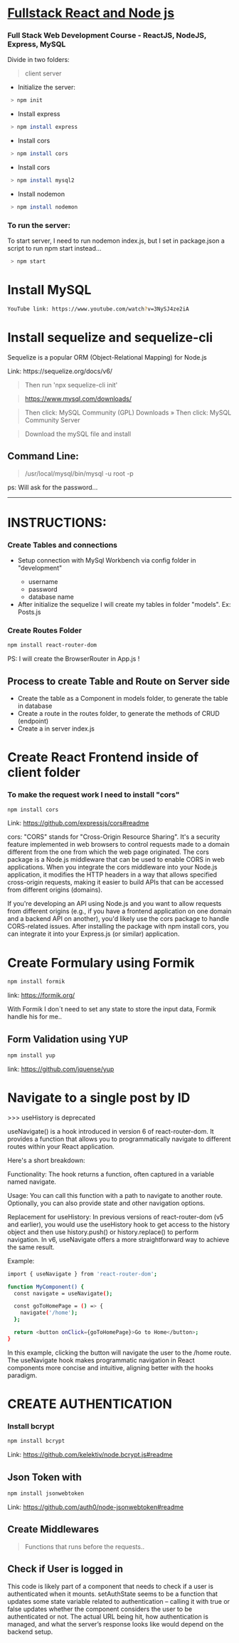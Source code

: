 # <a href="https://www.youtube.com/playlist?list=PLpPqplz6dKxUaZ630TY1BFIo5nP-_x-nL">Fullstack React and Node js</a>
### Full Stack Web Development Course - ReactJS, NodeJS, Express, MySQL



Divide in two folders:

> client
> server

* Initialize the server:
```bash
 > npm init
```

* Install express
```bash
 > npm install express
```

* Install cors
```bash
 > npm install cors
```

* Install cors
```bash
 > npm install mysql2
```

* Install nodemon
```bash
 > npm install nodemon
```


### To run the server:
<p>To start server, I need to run nodemon index.js, but I set in package.json a script
to run npm start instead...</p>

```bash
 > npm start
```

# Install MySQL

```bash
YouTube link: https://www.youtube.com/watch?v=3NySJ4ze2iA
```
# Install sequelize and sequelize-cli
<p>Sequelize is a popular ORM (Object-Relational Mapping) for Node.js</p>
<p>Link: https://sequelize.org/docs/v6/</p>

> Then run 'npx sequelize-cli init'


> https://www.mysql.com/downloads/

> Then click: MySQL Community (GPL) Downloads »
> Then click: MySQL Community Server

> Download the mySQL file and install


## Command Line:

> /usr/local/mysql/bin/mysql -u root -p

ps: Will ask for the password...

<hr>

# INSTRUCTIONS:

<h3>Create Tables and connections</h3>
<ul>
<li>Setup connection with MySql Workbench via config folder in "development"</li>
  <ul>
  <li>username</li>
  <li>password</li>
  <li>database name</li>
  </ul>
<li>After initialize the sequelize I will create my tables in folder "models". Ex: Posts.js</li>
</ul>

<h3>Create Routes Folder</h3>

```bash
npm install react-router-dom
```

PS: I will create the BrowserRouter in App.js !

## Process to create Table and Route on Server side

<ul>
  <li>Create the table as a Component in models folder, to generate the table in database</li>
  <li>Create a route in the routes folder, to generate the methods of CRUD (endpoint)</li>
  <li>Create a in server index.js </li>
</ul>




# Create React Frontend inside of client folder

<h3>To make the request work I need to install "cors"</h3>

```bash
npm install cors
```
Link: https://github.com/expressjs/cors#readme

<p>cors: "CORS" stands for "Cross-Origin Resource Sharing". It's a security feature implemented in web browsers to control requests made to a domain different from the one from which the web page originated. The cors package is a Node.js middleware that can be used to enable CORS in web applications. When you integrate the cors middleware into your Node.js application, it modifies the HTTP headers in a way that allows specified cross-origin requests, making it easier to build APIs that can be accessed from different origins (domains).</p>

<p>If you're developing an API using Node.js and you want to allow requests from different origins (e.g., if you have a frontend application on one domain and a backend API on another), you'd likely use the cors package to handle CORS-related issues. After installing the package with npm install cors, you can integrate it into your Express.js (or similar) application.
</p>

# Create Formulary using <strong>Formik</strong>

```bash
npm install formik
```

link: https://formik.org/

<p>With Formik I don´t need to set any state to store the input data, Formik handle his for me.. </p>

## Form Validation using <strong>YUP</strong>

```bash
npm install yup
```

link: https://github.com/jquense/yup


# Navigate to a single post by ID
<p>>>> useHistory is deprecated</p>

useNavigate() is a hook introduced in version 6 of react-router-dom. It provides a function that allows you to programmatically navigate to different routes within your React application.

Here's a short breakdown:

Functionality: The hook returns a function, often captured in a variable named navigate.

Usage: You can call this function with a path to navigate to another route. Optionally, you can also provide state and other navigation options.

Replacement for useHistory: In previous versions of react-router-dom (v5 and earlier), you would use the useHistory hook to get access to the history object and then use history.push() or history.replace() to perform navigation. In v6, useNavigate offers a more straightforward way to achieve the same result.

Example:

```bash
import { useNavigate } from 'react-router-dom';

function MyComponent() {
  const navigate = useNavigate();

  const goToHomePage = () => {
    navigate('/home');
  };

  return <button onClick={goToHomePage}>Go to Home</button>;
}
```

In this example, clicking the button will navigate the user to the /home route. The useNavigate hook makes programmatic navigation in React components more concise and intuitive, aligning better with the hooks paradigm.



# CREATE AUTHENTICATION

### Install bcrypt

```bash
npm install bcrypt
```

Link: https://github.com/kelektiv/node.bcrypt.js#readme


## Json Token with

```bash
npm install jsonwebtoken
```

Link: https://github.com/auth0/node-jsonwebtoken#readme


## Create Middlewares

> Functions that runs before the requests..

## Check if User is logged in

<p>This code is likely part of a component that needs to check if a user is authenticated when it mounts. setAuthState seems to be a function that updates some state variable related to authentication – calling it with true or false updates whether the component considers the user to be authenticated or not. The actual URL being hit, how authentication is managed, and what the server’s response looks like would depend on the backend setup.</p>

